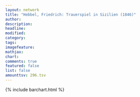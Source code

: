 ```yaml
---
layout: network
title: "Hebbel, Friedrich: Trauerspiel in Sizilien (1846)"
author:
description:
headline:
modified:
category:
tags:
imagefeature: 
mathjax: 
chart: 
comments: true
featured: false
list: false
amounttsv: 296.tsv
---
```

{% include barchart.html %}

